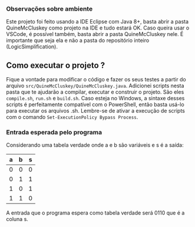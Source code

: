 ### Observações sobre ambiente

Este projeto foi feito usando a IDE Eclipse com Java 8+, basta abrir a pasta QuineMcCluskey como projeto na IDE e tudo estará OK.
Caso queira usar o VSCode, é possível também, basta abrir a pasta QuineMcCluskey nele. É importante que seja ela e não a pasta do repositório inteiro (LogicSimplification).

## Como executar o projeto ?

Fique a vontade para modificar o código e fazer os seus testes a partir do arquivo `src/QuineMcCluskey/QuineMcCluskey.java`. Adicionei scripts nesta pasta que te ajudarão a compilar, executar e construir o projeto. São eles `compile.sh`, `run.sh` e `build.sh`.
Caso esteja no Windows, a sintaxe desses scripts é perfeitamente compatível com o PowerShell, então basta usá-lo para executar os arquivos .sh. Lembre-se de ativar a execução de scripts com o comando `Set-ExecutionPolicy Bypass Process`.

### Entrada esperada pelo programa

Considerando uma tabela verdade onde a e b são variáveis e s é a saída:

| a   | b   | s   |
| --- | --- | --- |
| 0   | 0   | 0   |
| 0   | 1   | 1   |
| 1   | 0   | 1   |
| 1   | 1   | 0   |

A entrada que o programa espera como tabela verdade será 0110 que é a coluna s.
